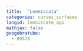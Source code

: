 ```yaml
---
title:  "Lemniscata"
categories: curves_surfaces
langid: lemniscate_app
mathjax: false
geogebratube:
  - 89378
---
```


<div style="height: 400px;" id="applet_container89378"></div>

